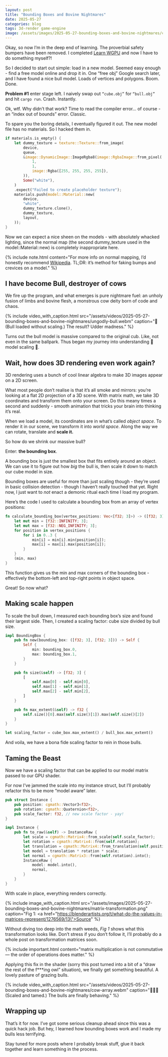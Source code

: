 ```yaml
---
layout: post
title: "Bounding Boxes and Bovine Nightmares"
date: 2025-05-27
categories: blog
tags: 3d-render game-engine
image: /assets/images/2025-05-27-bounding-boxes-and-bovine-nightmares/cover-photo.png
---
```


Okay, so now I’m in the deep end of learning. The proverbial safety bumpers have
been removed. I completed [Learn WGPU][learn-wgpu] and now I have to do
something myself?!

So I decided to start out simple: load in a new model. Seemed easy enough - find
a free model online and drop it in. One “free obj” Google search later, and I
have found a nice bull model. Loads of vertices and polygons. Boom. Done.

**Problem #1** enter stage left. I naively swap out `“cube.obj”` for
`“bull.obj”` and hit `cargo run`. Crash. Instantly.

Ok, wtf. Why didn’t that work? Time to read the compiler error… of course - an
“index out of bounds” error. Classic.

To spare you the boring details, I eventually figured it out. The new model file
has no materials. So I hacked them in.

```rust
if materials.is_empty() {
    let dummy_texture = texture::Texture::from_image(
        device,
        queue,
        &image::DynamicImage::ImageRgba8(image::RgbaImage::from_pixel(
            1,
            1,
            image::Rgba([255, 255, 255, 255]),
        )),
        Some("white"),
    )
    .expect("Failed to create placeholder texture");
    materials.push(model::Material::new(
        device,
        "white",
        dummy_texture.clone(),
        dummy_texture,
        layout,
    ));
}
```

Now we can expect a nice sheen on the models - with absolutely whacked lighting,
since the normal map (the second dummy_texture used in the model::Material::new)
is completely inappropriate here.

{% include note.html content="For more info on normal mapping, I’d honestly
recommend [Wikipedia][wikipedia-normal-map]. TL;DR: it’s method for faking bumps and crevices on a
model." %}

[learn-wgpu]: https://sotrh.github.io/learn-wgpu/
[wikipedia-normal-map]: https://en.wikipedia.org/wiki/Normal_mapping

## I have become Bull, destroyer of cows

We fire up the program, and what emerges is pure nightmare fuel: an unholy
fusion of limbs and bovine flesh, a monstrous cow deity born of code and chaos.

{% include video_with_caption.html src="/assets/videos/2025-05-27-bounding-boxes-and-bovine-nightmares/ungodly-bull.webm" caption="🐂 (Bull loaded without scaling.) The result? Udder madness." %}

Turns out the bull model is massive compared to the original cub. Like, not even
in the same ballpark. Thus began my journey into understanding 🌈 model scaling
🌈.

## Wait, how does 3D rendering even work again?

3D rendering uses a bunch of cool linear algebra to make 3D images appear on a
2D screen.

What most people don’t realise is that it’s all smoke and mirrors: you’re
looking at a flat 2D projection of a 3D scene. With matrix math, we take 3D
coordinates and transform them onto your screen. Do this meany times a second
and suddenly - smooth animation that tricks your brain into thinking it’s real.

When we load a model, its coordinates are in what’s called _object space_. To
render it in our scene, we transform it into _world space_. Along the way we can
rotate, translate and **scale it.**

So how do we shrink our massive bull?

Enter: **the bounding box**.

A bounding box is just the smallest box that fits entirely around an object. We
can use it to figure out how _big_ the bull is, then scale it down to match our
cube model in size.

Bounding boxes are useful for more than just scaling though - they’re used in
basic collision detection - though I haven’t really touched that yet. Right now,
I just want to _not_ enact a demonic ritual each time I load my program.

Here’s the code I used to calculate a bounding box from an array of vertex
positions:

```rust
fn calculate_bounding_box(vertex_positions: Vec<[f32; 3]>) -> ([f32; 3], [f32; 3]) {
    let mut min = [f32::INFINITY; 3];
    let mut max = [f32::NEG_INFINITY; 3];
    for position in vertex_positions {
        for i in 0..3 {
            min[i] = min[i].min(position[i]);
            max[i] = max[i].max(position[i]);
        }
    }
    (min, max)
}
```

This function gives us the min and max corners of the bounding box - effectively
the bottom-left and top-right points in object space.

Great! So now what?

## Making scale happen

To scale the bull down, I measured each bounding box’s size and found their
largest side. Then, I created a scaling factor: cube size divided by bull size.

```rust
impl BoundingBox {
    pub fn new(bounding_box: ([f32; 3], [f32; 3])) -> Self {
        Self {
            min: bounding_box.0,
            max: bounding_box.1,
        }
    }

    pub fn size(&self) -> [f32; 3] {
        [
            self.max[0] - self.min[0],
            self.max[1] - self.min[1],
            self.max[2] - self.min[2],
        ]
    }

    pub fn max_extent(&self) -> f32 {
        self.size()[0].max(self.size()[1]).max(self.size()[2])
    }
}

let scaling_factor = cube_box.max_extent() / bull_box.max_extent()
```

And voila, we have a bona fide scaling factor to rein in those bulls.

## Taming the Beast

Now we have a scaling factor that can be applied to our model matrix passed to
our GPU shader.

For now I’ve jammed the scale into my instance struct, but I’ll probably
refactor this to be more “model aware” later.

```rust
pub struct Instance {
    pub position: cgmath::Vector3<f32>,
    pub rotation: cgmath::Quaternion<f32>,
    pub scale_factor: f32, // new scale factor - yay!
}

impl Instance {
    pub fn to_raw(&self) -> InstanceRaw {
        let scale = cgmath::Matrix4::from_scale(self.scale_factor);
        let rotation = cgmath::Matrix4::from(self.rotation);
        let translation = cgmath::Matrix4::from_translation(self.position);
        let model = translation * rotation * scale;
        let normal = cgmath::Matrix3::from(self.rotation).into();
        InstanceRaw {
            model: model.into(),
            normal,
        }
    }
}
```

With scale in place, everything renders correctly.

{% include image_with_caption.html src="/assets/images/2025-05-27-bounding-boxes-and-bovine-nightmares/matrix-transformation.png" caption="Fig 1: <a href=\"https://blenderartists.org/t/what-do-the-values-in-matrices-represent/1276569/13\">Source</a>" %}

Without diving too deep into the math weeds, _Fig 1_ shows what this
transformation looks like. Don’t stress if you don’t follow it, I’ll probably do
a whole post on transformation matrices soon.

{% include important.html content="matrix multiplication is not commutative — the order of operations does matter." %}

Applying this fix in the shader (sorry this post turned into a bit of a “draw
the rest of the f\*\*\*ing owl” situation), we finally get something beautiful.
A lovely pasture of grazing bulls.

{% include video_with_caption.html src="/assets/videos/2025-05-27-bounding-boxes-and-bovine-nightmares/cow-array.webm" caption="🐂🐂🐂 (Scaled and tamed.) The bulls are finally behaving." %}

## Wrapping up

That’s it for now. I’ve got some serious cleanup ahead since this was a quick
hack job. But hey, I learned how bounding boxes work and I made my bulls less
terrifying.

Stay tuned for more posts where I probably break stuff, glue it back together
and learn something in the process.
